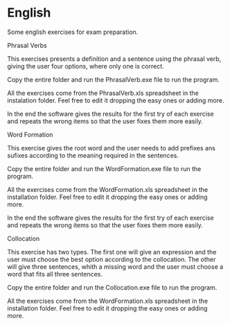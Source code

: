 # English
Some english exercises for exam preparation.

Phrasal Verbs

This exercises presents a definition and a sentence using the phrasal verb, giving the user four options, where only one is correct.

Copy the entire folder and run the PhrasalVerb.exe file to run the program.

All the exercises come from the PhrasalVerb.xls spreadsheet in the instalation folder. Feel free to edit it dropping the easy ones
or adding more. 

In the end the software gives the results for the first try of each exercise and repeats the wrong items so that the user fixes 
them more easily.

Word Formation

This exercise gives the root word and the user needs to add prefixes ans sufixes according to the meaning required in the sentences.

Copy the entire folder and run the WordFormation.exe file to run the program.

All the exercises come from the WordFormation.xls spreadsheet in the installation folder. Feel free to edit it dropping the easy 
ones or adding more.

In the end the software gives the results for the first try of each exercise and repeats the wrong items so that the user fixes 
them more easily.

Collocation

This exercise has two types. The first one will give an expression and the user must choose the best option according to the 
collocation. The other will give three sentences, whith a missing word and the user must choose a word that fits all three sentences. 

Copy the entire folder and run the Collocation.exe file to run the program.

All the exercises come from the WordFormation.xls spreadsheet in the installation folder. Feel free to edit it dropping the easy 
ones or adding more.